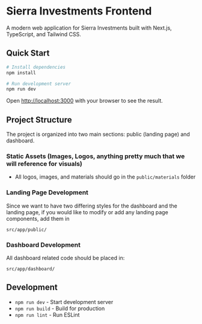# Sierra Investments Frontend

A modern web application for Sierra Investments built with Next.js, TypeScript, and Tailwind CSS.

## Quick Start

```bash
# Install dependencies
npm install

# Run development server
npm run dev
```

Open [http://localhost:3000](http://localhost:3000) with your browser to see the result.

## Project Structure

The project is organized into two main sections: public (landing page) and dashboard.

### Static Assets (Images, Logos, anything pretty much that we will reference for visuals)
- All logos, images, and materials should go in the `public/materials` folder

### Landing Page Development
Since we want to have two differing styles for the dashboard and the landing page, if you would
like to modify or add any landing page components, add them in
```
src/app/public/
```

### Dashboard Development
All dashboard related code should be placed in:
```
src/app/dashboard/
```

## Development

- `npm run dev` - Start development server
- `npm run build` - Build for production
- `npm run lint` - Run ESLint